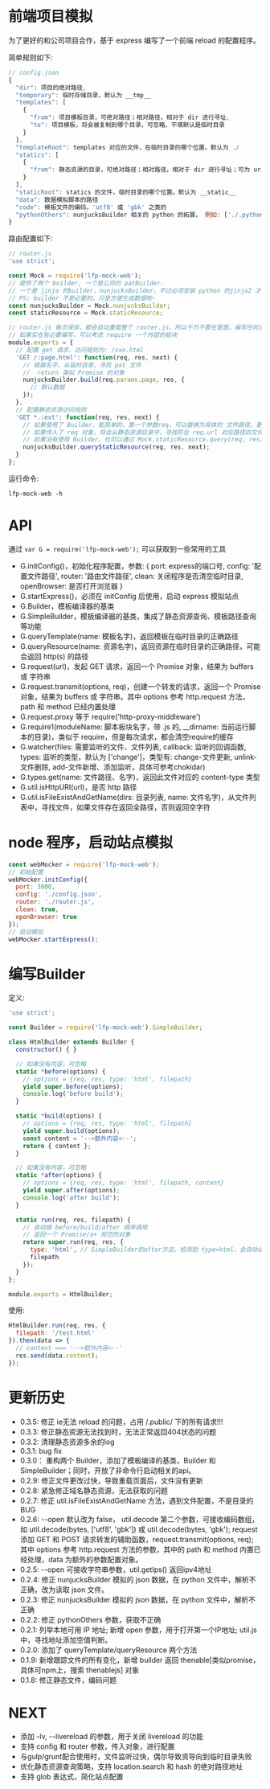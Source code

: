 # 前端项目模拟

为了更好的和公司项目合作，基于 express 编写了一个前端 reload 的配置程序。

简单规则如下:
``` javascript
// config.json
{
  "dir": 项目的绝对路径,
  "temporary": 临时存储目录，默认为 __tmp__
  "templates": [
    {
      "from": 项目模板目录，可绝对路径；相对路径，相对于 dir 进行寻址,
      "to": 项目模板，将会被复制到哪个目录，可忽略，不填默认是临时目录
    }
  ],
  "templateRoot": templates 对应的文件，在临时目录的哪个位置。默认为 ./
  "statics": [
    {
      "from": 静态资源的目录，可绝对路径；相对路径，相对于 dir 进行寻址；可为 uri 域名
    }
  ],
  "staticRoot": statics 的文件，临时目录的哪个位置。默认为 __static__
  "data": 数据模拟脚本的路径
  "code": 模板文件的编码，'utf8' 或 'gbk' 之类的
  "pythonOthers": nunjucksBuilder 相关的 python 的拓展， 例如: ['./.python/filter.py']，强制给文件注入全局变量 data[当前渲染数据], evn[当前jinja2的环境变量]
}
```

路由配置如下:
``` javascript
// router.js
'use strict';

const Mock = require('lfp-mock-web');
// 提供了两个 builder, 一个是公司的 patBuilder，
// 一个是 jinja 的builder，nunjucksBuilder，不过必须安装 python 的jinja2 才能使用呢~: Mock.nunjucksBuilder.build('index.html', res, {}); 编译临时目录的 index.html 模板
// PS: builder 不是必要的，只是方便生成数据啦~
const nunjucksBuilder = Mock.nunjucksBuilder;
const staticResource = Mock.staticResource;

// router.js 每次保存，都会自动重载整个 router.js，所以千万不要在里面，编写任何文件、现成监听的代码。
// 如果实在有必要编写，可以考虑 require 一个外部的板块
module.exports = {
  // 配置 get 请求，访问规则为: /xxx.html
  'GET /:page.html': function(req, res, next) {
    // 根据名字，从临时目录，寻找 pat 文件
    //  return 类似 Promise 的对象
    nunjucksBuilder.build(req.params.page, res, {
      // 默认数据
    });
  },
  // 配置静态资源访问规则
  'GET *.:ext': function(req, res, next) {
    // 如果使用了 Builder，能简单的，第一个参数req，可以替换为具体的 文件路径，更容易进行访问定制
    // 如果传入了 req 对象，将会从静态资源目录中，寻找符合 req.url 对应路径的文件资源
    // 如果没有使用 Builder，也可以通过 Mock.staticResource.query(req, res); 代替，但是此方法不会根据文件类似，决定是否执行 next 函数
    nunjucksBuilder.queryStaticResource(req, res, next);
  }
};
```

运行命令:
```
lfp-mock-web -h
```

# API

通过 ``` var G = require('lfp-mock-web'); ``` 可以获取到一些常用的工具

  - G.initConfig()，初始化程序配置，参数: { port: express的端口号, config: '配置文件路径', router: '路由文件路径', clean: 关闭程序是否清空临时目录, openBrowser: 是否打开浏览器 }
  - G.startExpress()，必须在 initConfig 后使用，启动 express 模拟站点
  - G.Builder，模板编译器的基类
  - G.SimpleBuilder，模板编译器的基类，集成了静态资源查询、模板路径查询等功能
  - G.queryTemplate(name: 模板名字)，返回模板在临时目录的正确路径
  - G.queryResource(name: 资源名字)，返回资源在临时目录的正确路径，可能会返回 http(s) 的路径
  - G.request(url)，发起 GET 请求，返回一个 Promise 对象，结果为 buffers 或 字符串
  - G.request.transmit(options, req)，创建一个转发的请求，返回一个 Promise 对象，结果为 buffers 或 字符串。其中 options 参考 http.request 方法，path 和 method 已经内置处理
  - G.request.proxy 等于 require('http-proxy-middleware')
  - G.require1(moduleName: 脚本板块名字，带 .js 的, \_\_dirname: 当前运行脚本的目录)，类似于 require，但是每次请求，都会清空require的缓存
  - G.watcher(files: 需要监听的文件、文件列表, callback: 监听的回调函数, types: 监听的类型，默认为 ['change']，类型有: change-文件更新, unlink-文件删除, add-文件新增、添加监听，具体可参考chokidar)
  - G.types.get(name: 文件路径、名字)，返回此文件对应的 content-type 类型
  - G.util.isHttpURI(url)，是否 http 路径
  - G.util.isFileExistAndGetName(dirs: 目录列表, name: 文件名字)，从文件列表中，寻找文件，如果文件存在返回全路径，否则返回空字符

# node 程序，启动站点模拟

``` javascript
const webMocker = require('lfp-mock-web');
// 初始配置
webMocker.initConfig({
  port: 3000,
  config: './config.json',
  router: './router.js',
  clean: true,
  openBrowser: true
});
// 启动模拟
webMocker.startExpress();
```

# 编写Builder

定义:
``` javascript
'use strict';

const Builder = require('lfp-mock-web').SimpleBuilder;

class HtmlBuilder extends Builder {
  constructor() { }

  // 如果没有内容，可忽略
  static *before(options) {
    // options = {req, res, type: 'html', filepath}
    yield super.before(options);
    console.log('before build');
  }

  static *build(options) {
    // options = {req, res, type: 'html', filepath}
    yield super.build(options);
    const content = '-->额外内容<--';
    return { content };
  }

  // 如果没有内容，可忽略
  static *after(options) {
    // options = {req, res, type: 'html', filepath, content}
    yield super.after(options);
    console.log('after build');
  }

  static run(req, res, filepath) {
    // 自动按 before/build/after 顺序调用
    // 返回一个 Promise/a+ 规范的对象
    return super.run(req, res, {
      type: 'html', // SimpleBuilder的after方法，检测到 type=html，会自动设置 res.set('content-type', 'html/text');
      filepath
    });
  }
};

module.exports = HtmlBuilder;
```

使用:
``` javascript
HtmlBuilder.run(req, res, {
  filepath: '/test.html'
}).then(data => {
  // content === '-->额外内容<--'
  res.send(data.content);
});
```


# 更新历史

  * 0.3.5:
    修正 ie无法 reload 的问题，占用 /.public/ 下的所有请求!!!
  * 0.3.3:
    修正静态资源无法找到时，无法正常返回404状态的问题
  * 0.3.2:
    清理静态资源多余的log
  * 0.3.1:
    bug fix
  * 0.3.0：
    重构两个 Builder，添加了模板编译的基类，Builder 和 SimpleBuilder；同时，开放了非命令行启动相关的api。
  * 0.2.9:
    修正文件更改过快，导致重载页面后，文件没有更新
  * 0.2.8:
    紧急修正域名静态资源，无法获取的问题
  * 0.2.7:
    修正 util.isFileExistAndGetName 方法，遇到文件配置，不是目录的BUG
  * 0.2.6:
    --open 默认改为 false， util.decode 第二个参数，可接收编码数组，如 util.decode(bytes, ['utf8', 'gbk']) 或 util.decode(bytes, 'gbk');
    request 添加 GET 和 POST 请求转发的辅助函数，request.transmit(options, req); 其中 options 参考 http.request 方法的参数，其中的 path 和 method 内置已经处理，data 为额外的参数配置对象。
  * 0.2.5:
    --open 可接收字符串参数，util.getIps() 返回ipv4地址
  * 0.2.4:
    修正 nunjucksBuilder 模拟的 json 数据，在 python 文件中，解析不正确，改为读取 json 文件。
  * 0.2.3:
    修正 nunjucksBuilder 模拟的 json 数据，在 python 文件中，解析不正确
  * 0.2.2:
    修正 pythonOthers 参数，获取不正确
  * 0.2.1:
    列举本地可用 IP 地址; 新增 open 参数，用于打开第一个IP地址; util.js 中，寻找地址添加空值判断。
  * 0.2.0:
    添加了 queryTemplate/queryResource 两个方法
  * 0.1.9:
    新增跟踪文件的所有变化，新增 builder 返回 thenable[类似promise，具体可npm上，搜索 thenablejs] 对象
  * 0.1.8:
    修正静态文件，编码问题

# NEXT
  * 添加 -lv, --livereload 的参数，用于关闭 livereload 的功能
  * 支持 config 和 router 参数，传入对象，进行配置
  * 与gulp/grunt配合使用时，文件监听过快，偶尔导致资导向到临时目录失败
  * 优化静态资源查询策略，支持 location.search 和 hash 的绝对路径地址
  * 支持 glob 表达式，简化站点配置
